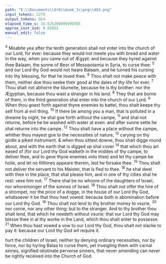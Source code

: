 ```yaml
---
path: "E:\\Documents\\drb\\book_1\\png\\463.png"
input_tokens: 2270
output_tokens: 914
elapsed_time_s: 18.625289099999705
approx_cost_usd: 0.02052
manual_edit: false
---
```

<sup>4</sup> Moabite yea after the tenth generation shall not enter into the church of our Lord, for ever: because they would not meete you with bread and water in the way, when you came out of Ægypt: and because they hyred against thee Balaam, the sonne of Beor of Mesopotamia in Syria, to curse thee: <sup>5</sup> and our Lord thy God would not heare Balaam, and he turned his cursing into thy blessing, for that he loved thee. <sup>6</sup> Thou shalt not make peace with them, neither doe thou seeke their good al the daies of thy life for ever. <sup>7</sup> Thou shalt not abhorre the Idumeite, because he is thy brother: nor the Ægyptian, because thou wast a stranger in his land. <sup>8</sup> They that are borne of them, in the third generation shal enter into the church of our Lord. <sup>9</sup> When thou goest forth against thyne enemies to battel, thou shalt keepe thy self from al evil thing. <sup>10</sup> If there be among you a man, that is polluted in a dreame by night, he shal goe forth without the campe, <sup>11</sup> and shal not returne, before he be washed with water at even: and after sunne sette he shal returne into the campe. <sup>12</sup> Thou shalt have a place without the campe, whither thou mayest goe to the necessities of nature, <sup>13</sup> carying on thy girdle a piked instrument. & when thou sittest downe, thou shalt digge round about, and with the earth that is digged vp shal cover <sup>14</sup> that which thou art eased of (for our Lord thy God walketh in the middes of thy campe, to deliver thee, and to geve thyne enemies vnto thee) and let thy campe be holie, and let no filthines appeare therein, lest he forsake thee. <sup>15</sup> Thou shalt not deliver the servant to his Maister, that is fled to thee. <sup>16</sup> he shal dwel with thee in the place, that shal please him, and in one of thy cities shal he rest: vexe him not. <sup>17</sup> There shal be no whoore of the daughters of Israel, nor whoremonger of the sonnes of Israel. <sup>18</sup> Thou shalt not offer the hire of a strompet, nor the price of a dogge, in the house of our Lord thy God, whatsoever it be that thou hast vowed: because both is abomination before our Lord thy God. <sup>19</sup> Thou shalt not lend to thy brother money to vsurie, <sup>20</sup> nor corne, nor any other thing: but to the stranger. And to thy brother thou shalt lend, that which he needeth without vsurie: that our Lord thy God may blesse thee in al thy worke in the Land, which thou shalt enter to possesse. <sup>21</sup> When thou hast vowed a vow to our Lord thy God, thou shalt not slacke to pay it: because our Lord thy God wil require it.

<aside>hurt the children of Israel, neither by denying ordinary necessities, nor by force, nor by hyring Balaa to curse them, yet inveigling them with carnal sinnes, signified obstinate perverse sinners, that never amending can never be rightly received into the Church of God.</aside>

[^1]: Onlie lawful enemies are here called strangers: wherefore it is iust cause of warre, there only it is lawful to exercise vsurie. *Amb. li. de Tob. c. 15.*